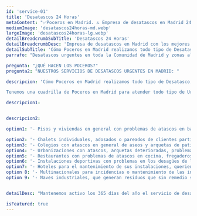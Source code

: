 ```yaml
---
id: 'service-01'
title: 'Desatascos 24 Horas'
metaContent: "✅Poceros en Madrid. 🔝 Empresa de desatascos en Madrid 24 horas. 📢 Desatrancos baratos con los mejores precios. ☎️​ 695 126 600"
mediumImage: 'desatascos24horas-md.webp'
largeImage: 'desatascos24horas-lg.webp'
detailBreadcrumbSubTitle: 'Desatascos 24 Horas'
detailBreadcrumbDesc: 'Empresa de desatascos en Madrid con los mejores precios.'
detailSubTitle: 'Cómo Poceros en Madrid realizamos todo tipo de Desatascos, Desatrancos, Obra de Pocería, Inspección con cámaras, limpieza de Arquetas, vaciado o limpieza de Fosas Sépticas.'
parrafo: "Desatascos urgentes en toda la Comunidad de Madrid y zonas aledañas"

pregunta: "¿QUÉ HACEN LOS POCEROS?"
pregunta2: "NUESTROS SERVICIOS DE DESATASCOS URGENTES EN MADRID: "

descripcion: 'Cómo Poceros en Madrid realizamos todo tipo de Desatasco, Desatranco, Obra de Pocería, Inspección con cámaras, limpieza de Arquetas, vaciado o limpieza de Fosas Sépticas.

Tenemos una cuadrilla de Poceros en Madrid para atender todo tipo de Urgencias las 24 horas del Día. Somos una empresa de desatrancos con mas de 25 años de experiencia. Trabajamos para particulares, empresas, comunidades de vecinos, administradores de fincas, etc.'

descripcion1: 


descripcion2: 

option1: '- Pisos y viviendas en general con problemas de atascos en bañeras, fregaderos o inodoros.'

option2: '- Chalets individuales, adosados o pareados de clientes particulares en general con problemas de atascos en arquetas de hojas o tierra. '
option3: '- Colegios con atascos en general de aseos y arquetas de patios.'
option4: '- Urbanizaciones con atascos, arquetas deterioradas, problemas de tuberías o bajantes.'
option5: '- Restaurantes con problemas de atascos en cocina, fregaderos o en los aseos de los clientes.'
option6: '- Instalaciones deportivas con problemas en los desagües de las piscina o vaciado de arquetas en los vestuarios.'
option7: '- Hoteles para el mantenimiento de sus instalaciones, queriendo dar siempre el mejor servicio a sus huéspedes.'
option 8: '- Multinacionales para incidencias o mantenimiento de las instalaciones distribuidas en sus oficinas.'
option 9: '- Naves industriales, que generan residuos que sin remedio se acumulan en sus arquetas produciendo atrancos.'


detailDesc: "Mantenemos activo los 365 días del año el servicio de desatascos 24 horas. En este servicio solucionamos cualquier tipo de incidencia a tiempo récord. Nuestra flota de vehículos, de pequeño, medio y gran tamaño, están equipados con la mejor de las tecnologías, se adapta a cualquier tipo de espacio. Disponemos de dos teléfonos de contacto las 24 horas, donde nuestros operarios están atentos a todas las llamadas que puedan entrar, para acudir de inmediato a cualquiera de las urgencia que se presente en cualquier hora del día o noche. "

isFeatured: true
---
```


